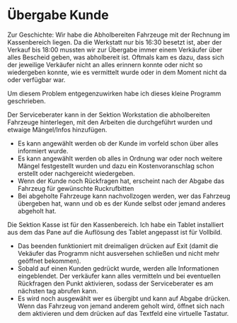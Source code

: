 
# Übergabe Kunde

Zur Geschichte: Wir habe die Abholbereiten Fahrzeuge mit der Rechnung im Kassenbereich liegen. Da die Werkstatt nur bis 16:30 besetzt ist, aber der Verkauf bis 18:00 mussten wir zur Übergabe immer einem Verkäufer über alles Bescheid geben, was abholbereit ist. Oftmals kam es dazu, dass sich der jeweilige Verkäufer nicht an alles erinnern konnte oder nicht so wiedergeben konnte, wie es vermittelt wurde oder in dem Moment nicht da oder verfügbar war.

Um diesem Problem entgegenzuwirken habe ich dieses kleine Programm geschrieben.
    
Der Serviceberater kann in der Sektion Workstation die abholbereiten Fahrzeuge hinterlegen, mit den Arbeiten die durchgeführt wurden und etwaige Mängel/Infos hinzufügen.
* Es kann angewählt werden ob der Kunde im vorfeld schon über alles informiert wurde.
* Es kann angewählt werden ob alles in Ordnung war oder noch weitere Mängel festgestellt wurden und dazu ein Kostenvoranschlag schon erstellt oder nachgereicht wiedergeben.
* Wenn der Kunde noch Rückfragen hat, erscheint nach der Abgabe das Fahrzeug für gewünschte Ruckrufbitten
* Bei abgeholte Fahrzeuge kann nachvollzogen werden, wer das Fahrzeug übergeben hat, wann und ob es der Kunde selbst oder jemand anderes abgeholt hat.

Die Sektion Kasse ist für den Kassenbereich. Ich habe ein Tablet installiert aus dem das Pane auf die Auflösung des Tablet angepasst ist für Vollbild.
* Das beenden funktioniert mit dreimaligen drücken auf Exit (damit die Vekäufer das Programm nicht ausversehen schließen und nicht mehr geöffnet bekommen).
* Sobald auf einen Kunden gedrückt wurde, werden alle Informationen eingeblendet. Der verkäufer kann alles vermitteln und bei eventuellen Rückfragen den Punkt aktivieren, sodass der Serviceberater es am nächsten tag abrufen kann.
* Es wird noch ausgewählt wer es übergibt und kann auf Abgabe drücken. Wenn das Fahrzeug von jemand anderem geholt wird, öffnet sich nach dem aktivieren und dem drücken auf das Textfeld eine virtuelle Tastatur.


